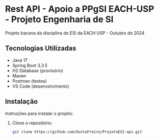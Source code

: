 # Rest API - Apoio a PPgSI EACH-USP - Projeto Engenharia de SI 

Projeto bacana da disciplina de ESI da EACH USP - Outubro de 2024

## Tecnologias Utilizadas

- Java 17
- Spring Boot 3.3.5
- H2 Database (provisório)
- Maven
- Postman (testes)
- VS Code (desenvolvimento)

## Instalação

Instruções para instalar o projeto:

1. Clone o repositório:
   ```bash
   git clone https://github.com/GustaFreire/ProjetoESI-api.git
